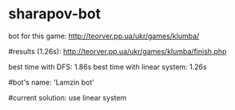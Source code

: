 # sharapov-bot
bot for this game:
http://teorver.pp.ua/ukr/games/klumba/


#results (1.26s):
http://teorver.pp.ua/ukr/games/klumba/finish.php

best time with DFS: 1.86s 
best time with linear system: 1.26s


#bot's name: 
'Lamzin bot'

#current solution:
use linear system
